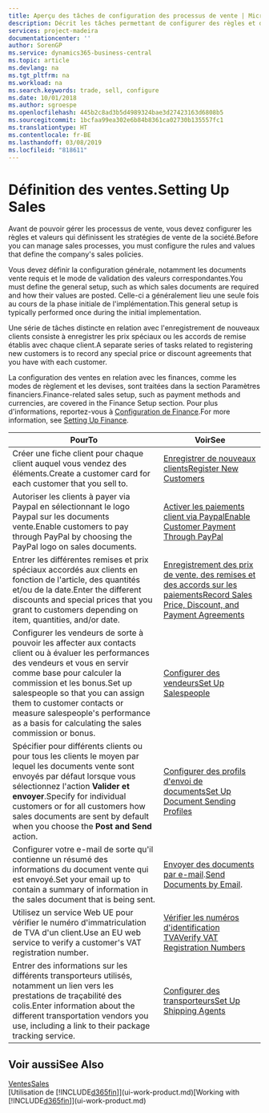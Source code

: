 ```yaml
---
title: Aperçu des tâches de configuration des processus de vente | Microsoft Docs
description: Décrit les tâches permettant de configurer des règles et des valeurs pour définir vos stratégies et vos processus de vente.
services: project-madeira
documentationcenter: ''
author: SorenGP
ms.service: dynamics365-business-central
ms.topic: article
ms.devlang: na
ms.tgt_pltfrm: na
ms.workload: na
ms.search.keywords: trade, sell, configure
ms.date: 10/01/2018
ms.author: sgroespe
ms.openlocfilehash: 445b2c8ad3b5d4989324bae3d27423163d6808b5
ms.sourcegitcommit: 1bcfaa99ea302e6b84b8361ca02730b135557fc1
ms.translationtype: HT
ms.contentlocale: fr-BE
ms.lasthandoff: 03/08/2019
ms.locfileid: "818611"
---
```

# <a name="setting-up-sales"></a><span data-ttu-id="4503c-103">Définition des ventes.</span><span class="sxs-lookup"><span data-stu-id="4503c-103">Setting Up Sales</span></span>
<span data-ttu-id="4503c-104">Avant de pouvoir gérer les processus de vente, vous devez configurer les règles et valeurs qui définissent les stratégies de vente de la société.</span><span class="sxs-lookup"><span data-stu-id="4503c-104">Before you can manage sales processes, you must configure the rules and values that define the company's sales policies.</span></span>

<span data-ttu-id="4503c-105">Vous devez définir la configuration générale, notamment les documents vente requis et le mode de validation des valeurs correspondantes.</span><span class="sxs-lookup"><span data-stu-id="4503c-105">You must define the general setup, such as which sales documents are required and how their values are posted.</span></span> <span data-ttu-id="4503c-106">Celle-ci a généralement lieu une seule fois au cours de la phase initiale de l'implémentation.</span><span class="sxs-lookup"><span data-stu-id="4503c-106">This general setup is typically performed once during the initial implementation.</span></span>

<span data-ttu-id="4503c-107">Une série de tâches distincte en relation avec l'enregistrement de nouveaux clients consiste à enregistrer les prix spéciaux ou les accords de remise établis avec chaque client.</span><span class="sxs-lookup"><span data-stu-id="4503c-107">A separate series of tasks related to registering new customers is to record any special price or discount agreements that you have with each customer.</span></span>

<span data-ttu-id="4503c-108">La configuration des ventes en relation avec les finances, comme les modes de règlement et les devises, sont traitées dans la section Paramètres financiers.</span><span class="sxs-lookup"><span data-stu-id="4503c-108">Finance-related sales setup, such as payment methods and currencies, are covered in the Finance Setup section.</span></span> <span data-ttu-id="4503c-109">Pour plus d'informations, reportez-vous à [Configuration de Finance](finance-setup-finance.md).</span><span class="sxs-lookup"><span data-stu-id="4503c-109">For more information, see [Setting Up Finance](finance-setup-finance.md).</span></span>

| <span data-ttu-id="4503c-110">Pour</span><span class="sxs-lookup"><span data-stu-id="4503c-110">To</span></span> | <span data-ttu-id="4503c-111">Voir</span><span class="sxs-lookup"><span data-stu-id="4503c-111">See</span></span> |
| --- | --- |
| <span data-ttu-id="4503c-112">Créer une fiche client pour chaque client auquel vous vendez des éléments.</span><span class="sxs-lookup"><span data-stu-id="4503c-112">Create a customer card for each customer that you sell to.</span></span> |[<span data-ttu-id="4503c-113">Enregistrer de nouveaux clients</span><span class="sxs-lookup"><span data-stu-id="4503c-113">Register New Customers</span></span>](sales-how-register-new-customers.md) |
| <span data-ttu-id="4503c-114">Autoriser les clients à payer via Paypal en sélectionnant le logo Paypal sur les documents vente.</span><span class="sxs-lookup"><span data-stu-id="4503c-114">Enable customers to pay through PayPal by choosing the PayPal logo on sales documents.</span></span> |[<span data-ttu-id="4503c-115">Activer les paiements client via Paypal</span><span class="sxs-lookup"><span data-stu-id="4503c-115">Enable Customer Payment Through PayPal</span></span>](sales-how-enable-payment-service-extensions.md) |
| <span data-ttu-id="4503c-116">Entrer les différentes remises et prix spéciaux accordés aux clients en fonction de l'article, des quantités et/ou de la date.</span><span class="sxs-lookup"><span data-stu-id="4503c-116">Enter the different discounts and special prices that you grant to customers depending on item, quantities, and/or date.</span></span> |[<span data-ttu-id="4503c-117">Enregistrement des prix de vente, des remises et des accords sur les paiements</span><span class="sxs-lookup"><span data-stu-id="4503c-117">Record Sales Price, Discount, and Payment Agreements</span></span>](sales-how-record-sales-price-discount-payment-agreements.md) |
| <span data-ttu-id="4503c-118">Configurer les vendeurs de sorte à pouvoir les affecter aux contacts client ou à évaluer les performances des vendeurs et vous en servir comme base pour calculer la commission et les bonus.</span><span class="sxs-lookup"><span data-stu-id="4503c-118">Set up salespeople so that you can assign them to customer contacts or measure salespeople's performance as a basis for calculating the sales commission or bonus.</span></span> |[<span data-ttu-id="4503c-119">Configurer des vendeurs</span><span class="sxs-lookup"><span data-stu-id="4503c-119">Set Up Salespeople</span></span>](sales-how-setup-salespeople.md) |
| <span data-ttu-id="4503c-120">Spécifier pour différents clients ou pour tous les clients le moyen par lequel les documents vente sont envoyés par défaut lorsque vous sélectionnez l'action **Valider et envoyer**.</span><span class="sxs-lookup"><span data-stu-id="4503c-120">Specify for individual customers or for all customers how sales documents are sent by default when you choose the **Post and Send** action.</span></span> |[<span data-ttu-id="4503c-121">Configurer des profils d'envoi de documents</span><span class="sxs-lookup"><span data-stu-id="4503c-121">Set Up Document Sending Profiles</span></span>](sales-how-setup-document-send-profiles.md) |
| <span data-ttu-id="4503c-122">Configurer votre e-mail de sorte qu'il contienne un résumé des informations du document vente qui est envoyé.</span><span class="sxs-lookup"><span data-stu-id="4503c-122">Set your email up to contain a summary of information in the sales document that is being sent.</span></span> |<span data-ttu-id="4503c-123">[Envoyer des documents par e-mail](ui-how-send-documents-email.md).</span><span class="sxs-lookup"><span data-stu-id="4503c-123">[Send Documents by Email](ui-how-send-documents-email.md).</span></span> |
|<span data-ttu-id="4503c-124">Utilisez un service Web UE pour vérifier le numéro d'immatriculation de TVA d'un client.</span><span class="sxs-lookup"><span data-stu-id="4503c-124">Use an EU web service to verify a customer's VAT registration number.</span></span>|[<span data-ttu-id="4503c-125">Vérifier les numéros d'identification TVA</span><span class="sxs-lookup"><span data-stu-id="4503c-125">Verify VAT Registration Numbers</span></span>](finance-setup-vat.md)|
|<span data-ttu-id="4503c-126">Entrer des informations sur les différents transporteurs utilisés, notamment un lien vers les prestations de traçabilité des colis.</span><span class="sxs-lookup"><span data-stu-id="4503c-126">Enter information about the different transportation vendors you use, including a link to their package tracking service.</span></span>|[<span data-ttu-id="4503c-127">Configurer des transporteurs</span><span class="sxs-lookup"><span data-stu-id="4503c-127">Set Up Shipping Agents</span></span>](sales-how-to-set-up-shipping-agents.md)|

## <a name="see-also"></a><span data-ttu-id="4503c-128">Voir aussi</span><span class="sxs-lookup"><span data-stu-id="4503c-128">See Also</span></span>
[<span data-ttu-id="4503c-129">Ventes</span><span class="sxs-lookup"><span data-stu-id="4503c-129">Sales</span></span>](sales-manage-sales.md)  
<span data-ttu-id="4503c-130">[Utilisation de [!INCLUDE[d365fin](includes/d365fin_md.md)]](ui-work-product.md)</span><span class="sxs-lookup"><span data-stu-id="4503c-130">[Working with [!INCLUDE[d365fin](includes/d365fin_md.md)]](ui-work-product.md)</span></span>
